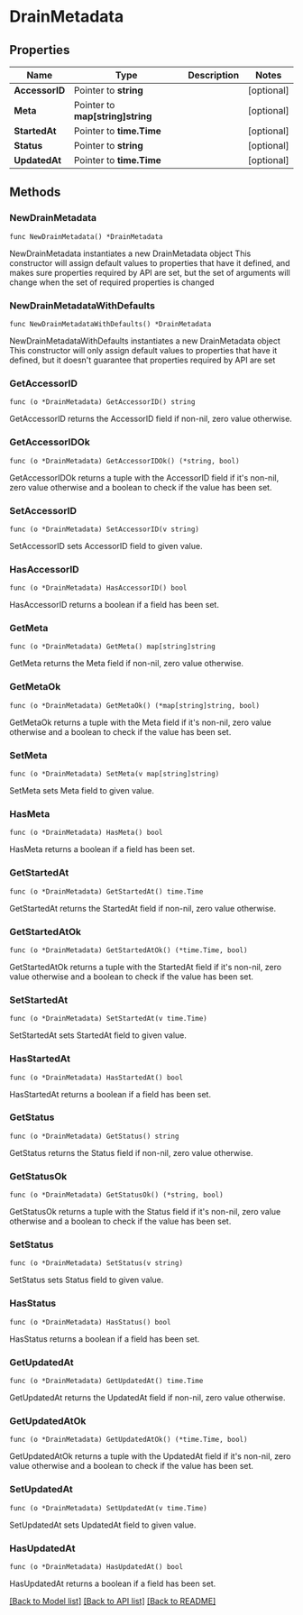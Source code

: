 # DrainMetadata

## Properties

Name | Type | Description | Notes
------------ | ------------- | ------------- | -------------
**AccessorID** | Pointer to **string** |  | [optional] 
**Meta** | Pointer to **map[string]string** |  | [optional] 
**StartedAt** | Pointer to **time.Time** |  | [optional] 
**Status** | Pointer to **string** |  | [optional] 
**UpdatedAt** | Pointer to **time.Time** |  | [optional] 

## Methods

### NewDrainMetadata

`func NewDrainMetadata() *DrainMetadata`

NewDrainMetadata instantiates a new DrainMetadata object
This constructor will assign default values to properties that have it defined,
and makes sure properties required by API are set, but the set of arguments
will change when the set of required properties is changed

### NewDrainMetadataWithDefaults

`func NewDrainMetadataWithDefaults() *DrainMetadata`

NewDrainMetadataWithDefaults instantiates a new DrainMetadata object
This constructor will only assign default values to properties that have it defined,
but it doesn't guarantee that properties required by API are set

### GetAccessorID

`func (o *DrainMetadata) GetAccessorID() string`

GetAccessorID returns the AccessorID field if non-nil, zero value otherwise.

### GetAccessorIDOk

`func (o *DrainMetadata) GetAccessorIDOk() (*string, bool)`

GetAccessorIDOk returns a tuple with the AccessorID field if it's non-nil, zero value otherwise
and a boolean to check if the value has been set.

### SetAccessorID

`func (o *DrainMetadata) SetAccessorID(v string)`

SetAccessorID sets AccessorID field to given value.

### HasAccessorID

`func (o *DrainMetadata) HasAccessorID() bool`

HasAccessorID returns a boolean if a field has been set.

### GetMeta

`func (o *DrainMetadata) GetMeta() map[string]string`

GetMeta returns the Meta field if non-nil, zero value otherwise.

### GetMetaOk

`func (o *DrainMetadata) GetMetaOk() (*map[string]string, bool)`

GetMetaOk returns a tuple with the Meta field if it's non-nil, zero value otherwise
and a boolean to check if the value has been set.

### SetMeta

`func (o *DrainMetadata) SetMeta(v map[string]string)`

SetMeta sets Meta field to given value.

### HasMeta

`func (o *DrainMetadata) HasMeta() bool`

HasMeta returns a boolean if a field has been set.

### GetStartedAt

`func (o *DrainMetadata) GetStartedAt() time.Time`

GetStartedAt returns the StartedAt field if non-nil, zero value otherwise.

### GetStartedAtOk

`func (o *DrainMetadata) GetStartedAtOk() (*time.Time, bool)`

GetStartedAtOk returns a tuple with the StartedAt field if it's non-nil, zero value otherwise
and a boolean to check if the value has been set.

### SetStartedAt

`func (o *DrainMetadata) SetStartedAt(v time.Time)`

SetStartedAt sets StartedAt field to given value.

### HasStartedAt

`func (o *DrainMetadata) HasStartedAt() bool`

HasStartedAt returns a boolean if a field has been set.

### GetStatus

`func (o *DrainMetadata) GetStatus() string`

GetStatus returns the Status field if non-nil, zero value otherwise.

### GetStatusOk

`func (o *DrainMetadata) GetStatusOk() (*string, bool)`

GetStatusOk returns a tuple with the Status field if it's non-nil, zero value otherwise
and a boolean to check if the value has been set.

### SetStatus

`func (o *DrainMetadata) SetStatus(v string)`

SetStatus sets Status field to given value.

### HasStatus

`func (o *DrainMetadata) HasStatus() bool`

HasStatus returns a boolean if a field has been set.

### GetUpdatedAt

`func (o *DrainMetadata) GetUpdatedAt() time.Time`

GetUpdatedAt returns the UpdatedAt field if non-nil, zero value otherwise.

### GetUpdatedAtOk

`func (o *DrainMetadata) GetUpdatedAtOk() (*time.Time, bool)`

GetUpdatedAtOk returns a tuple with the UpdatedAt field if it's non-nil, zero value otherwise
and a boolean to check if the value has been set.

### SetUpdatedAt

`func (o *DrainMetadata) SetUpdatedAt(v time.Time)`

SetUpdatedAt sets UpdatedAt field to given value.

### HasUpdatedAt

`func (o *DrainMetadata) HasUpdatedAt() bool`

HasUpdatedAt returns a boolean if a field has been set.


[[Back to Model list]](../README.md#documentation-for-models) [[Back to API list]](../README.md#documentation-for-api-endpoints) [[Back to README]](../README.md)


